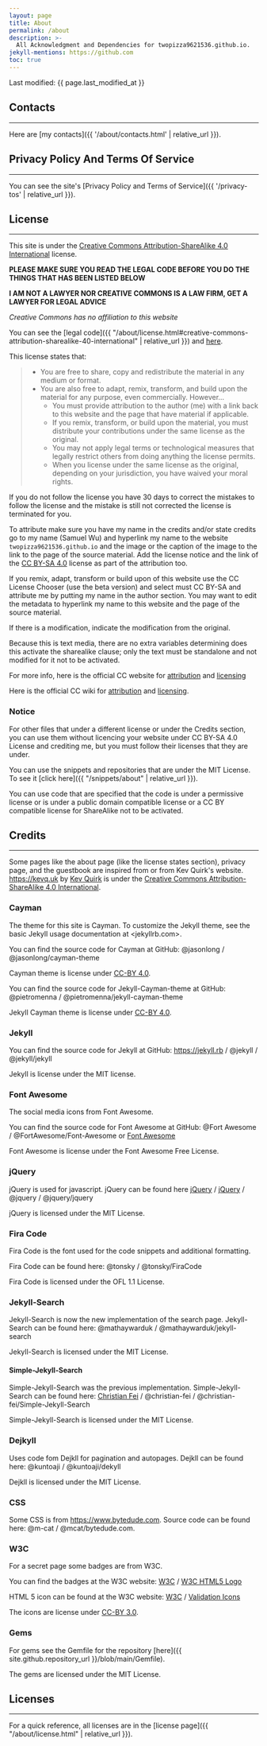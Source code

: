 ```yaml
---
layout: page
title: About
permalink: /about
description: >-
  All Acknowledgment and Dependencies for twopizza9621536.github.io.
jekyll-mentions: https://github.com
toc: true
---
```


Last modified: {{ page.last_modified_at }}

## Contacts

---

Here are [my contacts]({{ '/about/contacts.html' | relative_url }}).

## Privacy Policy And Terms Of Service

---

You can see the site's
[Privacy Policy and Terms of Service]({{ '/privacy-tos' | relative_url }}).

## License

---

This site is under the
[Creative Commons Attribution-ShareAlike 4.0 International][1]
license.

**PLEASE MAKE SURE YOU READ THE LEGAL CODE BEFORE YOU DO THE THINGS THAT
HAS BEEN LISTED BELOW**

**I AM NOT A LAWYER NOR CREATIVE COMMONS IS A LAW FIRM, GET A LAWYER FOR
LEGAL ADVICE**

*_Creative Commons has no affiliation to this website_*

You can see the [legal code]({{ "/about/license.html#creative-commons-attribution-sharealike-40-international" | relative_url }})
and [here][2].

This license states that:

> - You are free to share, copy and redistribute the material in any medium or
>    format.
> - You are also free to adapt, remix, transform, and build upon the material
>    for any purpose, even commercially. However…
>   - You must provide attribution to the author (me) with a link back to this
>      website and the page that have material if applicable.
>   - If you remix, transform, or build upon the material, you must distribute
>      your contributions under the same license as the original.
>   - You may not apply legal terms or technological measures that legally
>      restrict others from doing anything the license permits.
>   - When you license under the same license as the original, depending on your
>      jurisdiction, you have waived your moral rights.

If you do not follow the license you have 30 days to correct the mistakes to
follow the license and the mistake is still not corrected the license is
terminated for you.

To attribute make sure you have my name in the credits and/or state credits go
to my name (Samuel Wu) and hyperlink my name to the website
`twopizza9621536.github.io` and the image or the caption
of the image to the link to the page of the source material.
Add the license notice and the link of the [CC BY-SA 4.0][1] license as part
of the attribution too.

If you remix, adapt, transform or build upon of this website use the CC License
Chooser (use the beta version) and select must CC BY-SA and attribute me by
putting my name in the author section. You may want to edit the metadata to
hyperlink my name to this website and the page of the source material.

If there is a modification, indicate the modification from the original.

Because this is text media, there are no extra variables determining does this
activate the sharealike clause; only the text must be standalone and not
modified for it not to be activated.

For more info, here is the official CC website for
[attribution](https://creativecommons.org/use-remix/attribution)
and
[licensing](https://creativecommons.org/share-your-work)

Here is the official CC wiki for
[attribution][3]
and
[licensing][4].

### **Notice**

For other files that under a different license or under the Credits section,
you can use them without licencing your website under CC BY-SA 4.0 License
and crediting me, but you must follow their licenses that they are under.

You can use the snippets and repositories that are under the MIT License.
To see it [click here]({{ "/snippets/about" | relative_url }}).

You can use code that are specified that the code is under a permissive license
or is under a public domain compatible license or a CC BY compatible license for
ShareAlike not to be activated.

## Credits

---

Some pages like the about page (like the license states section),
privacy page, and the guestbook are inspired from or
from Kev Quirk's website. <https://kevq.uk> by [Kev Quirk](https://kevq.uk)
is under the [Creative Commons Attribution-ShareAlike 4.0 International][1].

### Cayman

The theme for this site is Cayman. To customize the Jekyll theme, see the basic
Jekyll usage documentation at <jekyllrb.com>.

You can find the source code for Cayman at GitHub:
@jasonlong / @jasonlong/cayman-theme

Cayman theme is license under [CC-BY 4.0][5].

You can find the source code for Jekyll-Cayman-theme at GitHub:
@pietromenna / @pietromenna/jekyll-cayman-theme

Jekyll Cayman theme is license under [CC-BY 4.0][5].

### Jekyll

You can find the source code for Jekyll at GitHub:
<https://jekyll.rb> / @jekyll / @jekyll/jekyll

Jekyll is license under the MIT license.

### Font Awesome

The social media icons from Font Awesome.

You can find the source code for Font Awesome at GitHub:
@Fort Awesome / @FortAwesome/Font-Awesome
or
[Font Awesome](https://fontawesome.com)

Font Awesome is license under the Font Awesome Free License.

### jQuery

jQuery is used for javascript. jQuery can be found here
[jQuery](https://code.jquery.com/) / [jQuery](https://jquery.com/download/) /
@jquery / @jquery/jquery

jQuery is licensed under the MIT License.

### Fira Code

Fira Code is the font used for the code snippets and additional formatting.

Fira Code can be found here:
@tonsky / @tonsky/FiraCode

Fira Code is licensed under the OFL 1.1 License.

### Jekyll-Search

Jekyll-Search is now the new implementation of the search page.
Jekyll-Search can be found here:
@mathaywarduk / @mathaywarduk/jekyll-search

Jekyll-Search is licensed under the MIT License.

#### Simple-Jekyll-Search

Simple-Jekyll-Search was the previous implementation.
Simple-Jekyll-Search can be found here:
[Christian Fei](https://cri.dev) / @christian-fei /
@christian-fei/Simple-Jekyll-Search

Simple-Jekyll-Search is licensed under the MIT License.

### Dejkyll

Uses code fom Dejkll for pagination and autopages.
Dejkll can be found here:
@kuntoaji / @kuntoaji/dekyll

Dejkll is licensed under the MIT License.

### CSS

Some CSS is from <https://www.bytedude.com>. Source code can be found here:
@m-cat / @mcat/bytedude.com.

### W3C

For a secret page some badges are from W3C.

You can find the badges at the W3C website:
[W3C](https://w3.org) /
[W3C HTML5 Logo](https://www.w3.org/html/logo/index.html)

HTML 5 icon can be found at the W3C website:
[W3C](https://w3.org) / [Validation Icons](https://www.w3.org/QA/Tools/Icons)

The icons are license under [CC-BY 3.0][6].

### Gems

For gems see the Gemfile for the repository
[here]({{ site.github.repository_url }}/blob/main/Gemfile).

The gems are licensed under the MIT License.

## Licenses

---

For a quick reference, all licenses are in the
[license page]({{ "/about/license.html" | relative_url }}).

[1]: https://creativecommons.org/licenses/by-sa/4.0/
[2]: https://creativecommons.org/licenses/by-sa/4.0/legalcode
[3]: https://wiki.creativecommons.org/wiki/Best_practices_for_attribution
[4]: https://wiki.creativecommons.org/wiki/Marking_your_work_with_a_CC_license
[5]: https://creativecommons.org/licenses/by/4.0/
[6]: https://creativecommons.org/licenses/by/3.0/
